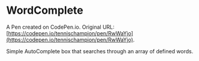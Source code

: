 # WordComplete

A Pen created on CodePen.io. Original URL: [https://codepen.io/tennischampion/pen/RwWaYjo](https://codepen.io/tennischampion/pen/RwWaYjo).

Simple AutoComplete box that searches through an array of defined words.
